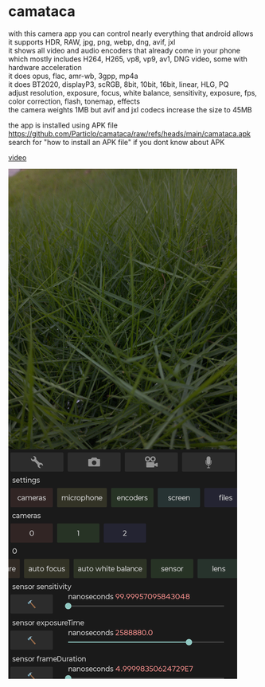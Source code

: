 # camataca
with this camera app you can control nearly everything that android allows  
it supports HDR, RAW, jpg, png, webp, dng, avif, jxl  
it shows all video and audio encoders that already come in your phone  
which mostly includes H264, H265, vp8, vp9, av1, DNG video, some with hardware acceleration  
it does opus, flac, amr-wb, 3gpp, mp4a  
it does BT2020, displayP3, scRGB, 8bit, 10bit, 16bit, linear, HLG, PQ  
adjust resolution, exposure, focus, white balance, sensitivity, exposure, fps, color correction, flash, tonemap, effects  
the camera weights 1MB but avif and jxl codecs increase the size to 45MB  

the app is installed using APK file  
https://github.com/Particlo/camataca/raw/refs/heads/main/camataca.apk  
search for "how to install an APK file" if you dont know about APK

[video](https://github.com/Particlo/camataca/raw/refs/heads/main/rec.mp4)

![image](screenshot.png)
